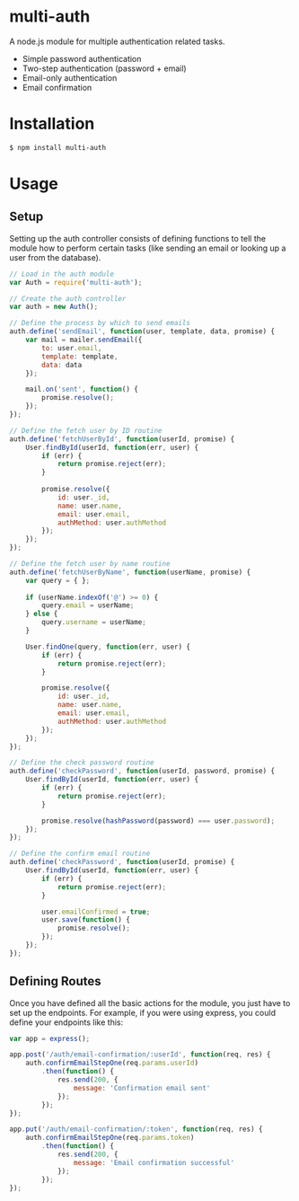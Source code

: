 
# multi-auth

A node.js module for multiple authentication related tasks.

* Simple password authentication
* Two-step authentication (password + email)
* Email-only authentication
* Email confirmation



# Installation

```bash
$ npm install multi-auth
```



# Usage

## Setup

Setting up the auth controller consists of defining functions to tell the module how to perform certain tasks (like sending an email or looking up a user from the database).

```javascript
// Load in the auth module
var Auth = require('multi-auth');

// Create the auth controller
var auth = new Auth();

// Define the process by which to send emails
auth.define('sendEmail', function(user, template, data, promise) {
	var mail = mailer.sendEmail({
		to: user.email,
		template: template,
		data: data
	});

	mail.on('sent', function() {
		promise.resolve();
	});
});

// Define the fetch user by ID routine
auth.define('fetchUserById', function(userId, promise) {
	User.findById(userId, function(err, user) {
		if (err) {
			return promise.reject(err);
		}
		
		promise.resolve({
			id: user._id,
			name: user.name,
			email: user.email,
			authMethod: user.authMethod
		});
	});
});

// Define the fetch user by name routine
auth.define('fetchUserByName', function(userName, promise) {
	var query = { };
	
	if (userName.indexOf('@') >= 0) {
		query.email = userName;
	} else {
		query.username = userName;
	}

	User.findOne(query, function(err, user) {
		if (err) {
			return promise.reject(err);
		}

		promise.resolve({
			id: user._id,
			name: user.name,
			email: user.email,
			authMethod: user.authMethod
		});
	});
});

// Define the check password routine
auth.define('checkPassword', function(userId, password, promise) {
	User.findById(userId, function(err, user) {
		if (err) {
			return promise.reject(err);
		}

		promise.resolve(hashPassword(password) === user.password);
	});
});

// Define the confirm email routine
auth.define('checkPassword', function(userId, promise) {
	User.findById(userId, function(err, user) {
		if (err) {
			return promise.reject(err);
		}

		user.emailConfirmed = true;
		user.save(function() {
			promise.resolve();
		});
	});
});
```

## Defining Routes

Once you have defined all the basic actions for the module, you just have to set up the endpoints. For example, if you were using express, you could define your endpoints like this:

```javascript
var app = express();

app.post('/auth/email-confirmation/:userId', function(req, res) {
	auth.confirmEmailStepOne(req.params.userId)
		.then(function() {
			res.send(200, {
				message: 'Confirmation email sent'
			});
		});
});

app.put('/auth/email-confirmation/:token', function(req, res) {
	auth.confirmEmailStepOne(req.params.token)
		.then(function() {
			res.send(200, {
				message: 'Email confirmation successful'
			});
		});
});
```


